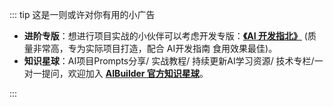 ::: tip 这是一则或许对你有用的小广告

- **进阶专版**：想进行项目实战的小伙伴可以考虑开发专版：**[《AI 开发指北》](../zhuanlan/AIBuilder-zhi-bei.md)** (质量非常高，专为实际项目打造，配合 AI开发指南 食用效果最佳)。
- **知识星球**：AI项目Prompts分享/ 实战教程/ 持续更新AI学习资源/ 技术专栏/一对一提问，欢迎加入 **[AIBuilder 官方知识星球](../about-the-author/zhishixingqiu.md)**。

:::